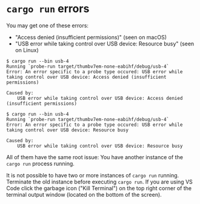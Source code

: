 # `cargo run` errors

You may get one of these errors:

- "Access denied (insufficient permissions)" (seen on macOS)
- "USB error while taking control over USB device: Resource busy" (seen on Linux)

```console
$ cargo run --bin usb-4
Running `probe-run target/thumbv7em-none-eabihf/debug/usb-4`
Error: An error specific to a probe type occured: USB error while taking control over USB device: Access denied (insufficient permissions)

Caused by:
    USB error while taking control over USB device: Access denied (insufficient permissions)
```

```console
$ cargo run --bin usb-4
Running `probe-run target/thumbv7em-none-eabihf/debug/usb-4`
Error: An error specific to a probe type occured: USB error while taking control over USB device: Resource busy

Caused by:
    USB error while taking control over USB device: Resource busy
```

All of them have the same root issue: You have another instance of the `cargo run` process running.

It is not possible to have two or more instances of `cargo run` running. Terminate the old instance before executing `cargo run`. If you are using VS Code click the garbage icon ("Kill Terminal") on the top right corner of the terminal output window (located on the bottom of the screen).
